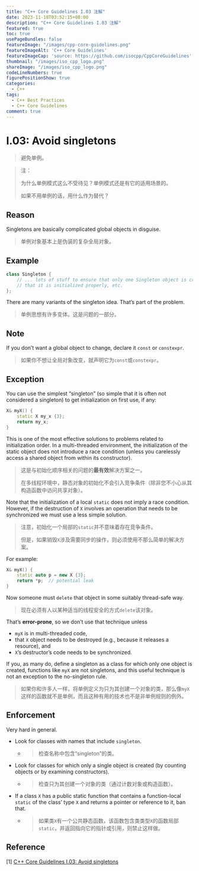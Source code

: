 ```yaml
---
title: "C++ Core Guidelines I.03 注解"
date: 2023-11-18T03:52:15+08:00
description: "C++ Core Guidelines I.03 注解"
featured: true
toc: true
usePageBundles: false
featureImage: "/images/cpp-core-guidelines.png"
featureImageAlt: 'C++ Core Guidelines'
featureImageCap: 'source: https://github.com/isocpp/CppCoreGuidelines'
thumbnail: "/images/iso_cpp_logo.png"
shareImage: "/images/iso_cpp_logo.png"
codeLineNumbers: true
figurePositionShow: true
categories:
  - C++
tags:
  - C++ Best Practices
  - C++ Core Guidelines
comment: true
---
```


# I.03: Avoid singletons

>避免单例。

> 注：
>
> 为什么单例模式这么不受待见？单例模式还是有它的适用场景的。
>
> 如果不用单例的话，用什么作为替代？

## Reason

Singletons are basically complicated global objects in disguise.

>单例对象基本上是伪装的复杂全局对象。

## Example

```c++
class Singleton {
    // ... lots of stuff to ensure that only one Singleton object is created,
    // that it is initialized properly, etc.
};
```

There are many variants of the singleton idea. That’s part of the problem.

>单例思想有许多变体。这是问题的一部分。

## Note

If you don’t want a global object to change, declare it `const` or `constexpr`.

>如果你不想让全局对象改变，就声明它为`const`或`constexpr`。

## Exception

You can use the simplest “singleton” (so simple that it is often not considered a singleton) to get initialization on first use, if any:

```c++
X& myX() {
    static X my_x {3};
    return my_x;
}
```

This is one of the most effective solutions to problems related to initialization order. In a multi-threaded environment, the initialization of the static object does not introduce a race condition (unless you carelessly access a shared object from within its constructor).

>这是与初始化顺序相关的问题的**最有效**解决方案之一。
>
>在多线程环境中，静态对象的初始化不会引入竞争条件（除非您不小心从其构造函数中访问共享对象）。

Note that the initialization of a local `static` does not imply a race condition. However, if the destruction of `X` involves an operation that needs to be synchronized we must use a less simple solution.

> 注意，初始化一个局部的`static`并不意味着存在竞争条件。
>
> 但是，如果销毁`X`涉及需要同步的操作，则必须使用不那么简单的解决方案。

For example:

```c++
X& myX() {
    static auto p = new X {3};
    return *p;  // potential leak
}
```

Now someone must `delete` that object in some suitably thread-safe way.

>现在必须有人以某种适当的线程安全的方式`delete`该对象。

That’s **error-prone**, so we don’t use that technique unless

- `myX` is in multi-threaded code,
- that `X` object needs to be destroyed (e.g., because it releases a resource), and
- `X`’s destructor’s code needs to be synchronized.

If you, as many do, define a singleton as a class for which only one object is created, functions like `myX` are not singletons, and this useful technique is not an exception to the no-singleton rule.

>如果你和许多人一样，将单例定义为只为其创建一个对象的类，那么像`myX`这样的函数就不是单例，而且这种有用的技术也不是非单例规则的例外。

## Enforcement

Very hard in general.

- Look for classes with names that include `singleton`.

  - > 检查名称中包含“singleton”的类。

- Look for classes for which only a single object is created (by counting objects or by examining constructors).

  - > 检查只为其创建一个对象的类（通过计数对象或构造函数）。

- If a class `X` has a public static function that contains a function-local `static` of the class’ type `X` and returns a pointer or reference to it, ban that.

  - > 如果类`X`有一个公共静态函数，该函数包含类类型`X`的函数局部`static`，并返回指向它的指针或引用，则禁止这样做。

## Reference

[1] [C++ Core Guidelines I.03: Avoid singletons](https://isocpp.github.io/CppCoreGuidelines/CppCoreGuidelines#i3-avoid-singletons)
